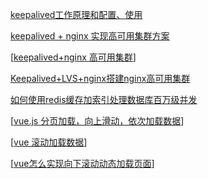 [keepalived工作原理和配置、使用]( https://www.iteye.com/blog/aoyouzi-2288124 )



[keepalived + nginx 实现高可用集群方案]( https://blog.csdn.net/lijian12388806/article/details/51882333 )



[[keepalived+nginx 高可用集群](https://www.cnblogs.com/xiugeng/p/10171690.html)]



[Keepalived+LVS+nginx搭建nginx高可用集群](https://cloud.tencent.com/developer/article/1481277)



[如何使用redis缓存加索引处理数据库百万级并发]( https://blog.csdn.net/ysl19910806/article/details/91492320 )



[[vue.js 分页加载，向上滑动，依次加载数据](https://www.cnblogs.com/ilovexiaoming/p/11015213.html)]



[[vue 滚动加载数据](https://www.cnblogs.com/eyed/p/10882415.html)]



[[vue怎么实现向下滚动动态加载页面](https://segmentfault.com/q/1010000009150166)]

